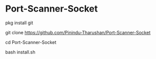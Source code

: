 # Port-Scanner-Socket

pkg install git

git clone https://github.com/Pinindu-Tharushan/Port-Scanner-Socket

cd Port-Scanner-Socket

bash install.sh
